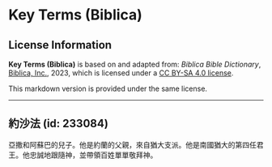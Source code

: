 # Key Terms (Biblica)

## License Information

**Key Terms (Biblica)** is based on and adapted from: _Biblica Bible Dictionary_, [Biblica, Inc.](https://www.biblica.com/), 2023, which is licensed under a [CC BY-SA 4.0 license](https://creativecommons.org/licenses/by-sa/4.0/legalcode.en).

This markdown version is provided under the same license.



--------------------------------

## 約沙法 (id: 233084)

亞撒和阿蘇巴的兒子。他是約蘭的父親，來自猶大支派。他是南國猶大的第四任君王。他忠誠地跟隨神，並帶領百姓單單敬拜神。


